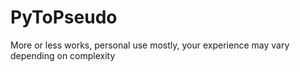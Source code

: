 # PyToPseudo
More or less works, personal use mostly, your experience may vary depending on complexity
